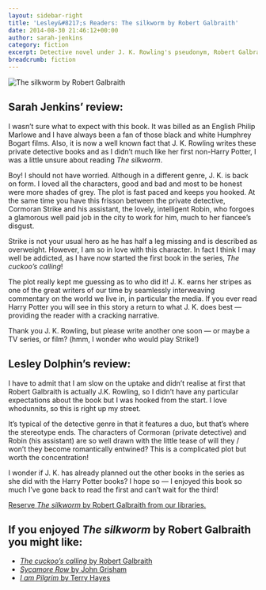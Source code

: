 ```yaml
---
layout: sidebar-right
title: 'Lesley&#8217;s Readers: The silkworm by Robert Galbraith'
date: 2014-08-30 21:46:12+00:00
author: sarah-jenkins
category: fiction
excerpt: Detective novel under J. K. Rowling's pseudonym, Robert Galbraith.
breadcrumb: fiction
---
```

![The silkworm by Robert Galbraith](/images/featured/featured-the-silkworm.jpg)

## Sarah Jenkins&#8217; review:

I wasn’t sure what to expect with this book. It was billed as an English Philip Marlowe and I have always been a fan of those black and white Humphrey Bogart films. Also, it is now a well known fact that J. K. Rowling writes these private detective books and as I didn’t much like her first non-Harry Potter, I was a little unsure about reading <cite>The silkworm</cite>.

Boy! I should not have worried. Although in a different genre, J. K. is back on form. I loved all the characters, good and bad and most to be honest were more shades of grey. The plot is fast paced and keeps you hooked. At the same time you have this frisson between the private detective, Cormoran Strike and his assistant, the lovely, intelligent Robin, who forgoes a glamorous well paid job in the city to work for him, much to her fiancee’s disgust.

Strike is not your usual hero as he has half a leg missing and is described as overweight. However, I am so in love with this character. In fact I think I may well be addicted, as I have now started the first book in the series, <cite>The cuckoo’s calling</cite>!

The plot really kept me guessing as to who did it! J. K. earns her stripes as one of the great writers of our time by seamlessly interweaving commentary on the world we live in, in particular the media. If you ever read Harry Potter you will see in this story a return to what J. K. does best — providing the reader with a cracking narrative.

Thank you J. K. Rowling, but please write another one soon — or maybe a TV series, or film? (hmm, I wonder who would play Strike!)

## Lesley Dolphin&#8217;s review:

I have to admit that I am slow on the uptake and didn’t realise at first that Robert Galbraith is actually J.K. Rowling, so I didn’t have any particular expectations about the book but I was hooked from the start. I love whodunnits, so this is right up my street.

It’s typical of the detective genre in that it features a duo, but that’s where the stereotype ends. The characters of Cormoran (private detective) and Robin (his assistant) are so well drawn with the little tease of will they / won’t they become romantically entwined? This is a complicated plot but worth the concentration!

I wonder if J. K. has already planned out the other books in the series as she did with the Harry Potter books? I hope so — I enjoyed this book so much I’ve gone back to read the first and can’t wait for the third!

[Reserve <cite>The silkworm</cite> by Robert Galbraith from our libraries.](http://suffolk.spydus.co.uk/cgi-bin/spydus.exe/ENQ/OPAC/BIBENQ/20599028?QRY=CTIBIB%3C%20IRN(37444855)&QRYTEXT=The%20silkworm)

## If you enjoyed <cite>The silkworm</cite> by Robert Galbraith you might like:

* [<cite>The cuckoo&#8217;s calling</cite> by Robert Galbraith](http://suffolk.spydus.co.uk/cgi-bin/spydus.exe/ENQ/OPAC/BIBENQ/5902163?QRY=CTIBIB%3C%20IRN(18766561)&QRYTEXT=The%20cuckoo%27s%20calling)
* [<cite>Sycamore Row</cite> by John Grisham](http://suffolk.spydus.co.uk/cgi-bin/spydus.exe/ENQ/OPAC/BIBENQ/5902653?QRY=CTIBIB%3C%20IRN(25522032)&QRYTEXT=Sycamore%20Row)
* [<cite>I am Pilgrim</cite> by Terry Hayes](http://suffolk.spydus.co.uk/cgi-bin/spydus.exe/ENQ/OPAC/BIBENQ/5902796?QRY=CTIBIB%3C%20IRN(611207)&QRYTEXT=I%20am%20Pilgrim)
